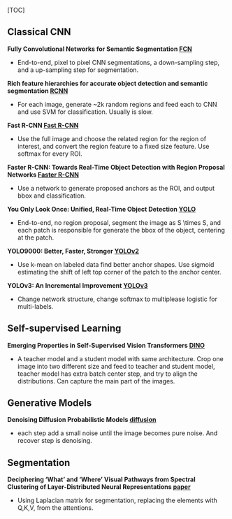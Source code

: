 [TOC]



## Classical CNN
**Fully Convolutional Networks for Semantic Segmentation [FCN](https://arxiv.org/pdf/1411.4038)**
* End-to-end, pixel to pixel CNN segmentations, a down-sampling step, and a up-sampling step for segmentation.

**Rich feature hierarchies for accurate object detection and semantic segmentation [RCNN](https://arxiv.org/pdf/1311.2524)**
* For each image, generate ~2k random regions and feed each to CNN and use SVM for classification. Usually is slow.

**Fast R-CNN [Fast R-CNN](https://arxiv.org/pdf/1504.08083)**
* Use the full image and choose the related region for the region of interest, and convert the region feature to a fixed size feature. Use softmax for every ROI. 

**Faster R-CNN: Towards Real-Time Object Detection with Region Proposal Networks [Faster R-CNN](https://arxiv.org/pdf/1506.01497)**
* Use a network to generate proposed anchors as the ROI, and output bbox and classification.

**You Only Look Once: Unified, Real-Time Object Detection [YOLO](https://arxiv.org/pdf/1506.02640)**
* End-to-end, no region proposal, segment the image as S \times S, and each patch is responsible for generate the bbox of the object, centering at the patch.


**YOLO9000: Better, Faster, Stronger [YOLOv2](https://arxiv.org/pdf/1612.08242)**
* Use k-mean on labeled data find better anchor shapes. Use sigmoid estimating the shift of left top corner of the patch to the anchor center. 

**YOLOv3: An Incremental Improvement [YOLOv3](https://arxiv.org/pdf/1804.02767)**
* Change network structure, change softmax to multiplease logistic for multi-labels.



## Self-supervised Learning
**Emerging Properties in Self-Supervised Vision Transformers [DINO](https://arxiv.org/pdf/2104.14294)**
* A teacher model and a student model with same architecture. Crop one image into two different size and feed to teacher and student model, teacher model has extra batch center step, and try to align the distributions. Can capture the main part of the images.



## Generative Models

**Denoising Diffusion Probabilistic Models [diffusion](https://arxiv.org/pdf/2006.11239)**
* each step add a small noise until the image becomes pure noise. And recover step is denoising.


## Segmentation

**Deciphering ‘What’ and ‘Where’ Visual Pathways from Spectral Clustering of Layer-Distributed Neural Representations [paper](https://arxiv.org/pdf/2312.06716)**

* Using Laplacian matrix for segmentation, replacing the elements with Q,K,V, from the attentions.
